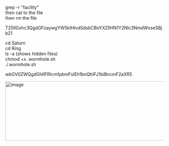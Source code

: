 grep -r "facility"  
then cat to the file  
then rm the file  

T25lIGxhc3QgdGFzaywgYW5kIHlvdSdsbCBoYXZlIHN1Y2Nlc3NmdWxseSBjb21  

cd Saturn  
cd Ring  
ls -a (shows hidden files)  
chmod +x .wormhole.sh  
./.wormhole.sh  

wbGV0ZWQgdGhlIFRlcm1pbmFsIEh1bnQhIFJ1biBncmF2aXR5  

<img width="1061" height="188" alt="image" src="https://github.com/user-attachments/assets/840abf2b-58a4-4e4f-9ce8-2e6f3d8aab2d" />
